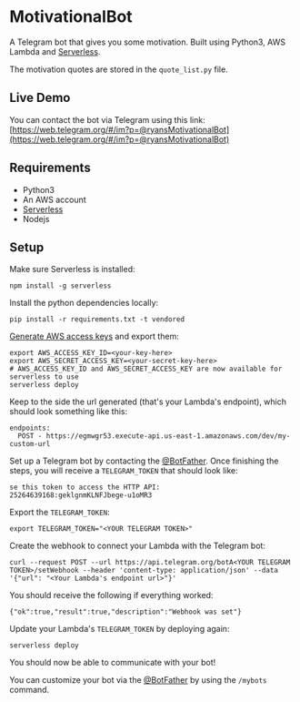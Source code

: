 # MotivationalBot
A Telegram bot that gives you some motivation.
Built using Python3, AWS Lambda and [Serverless](https://serverless.com/).

The motivation quotes are stored in the `quote_list.py` file.

## Live Demo

You can contact the bot via Telegram using this link:
[https://web.telegram.org/#/im?p=@ryansMotivationalBot](https://web.telegram.org/#/im?p=@ryansMotivationalBot)


## Requirements

- Python3
- An AWS account
- [Serverless](https://serverless.com/)
- Nodejs

## Setup

Make sure Serverless is installed:
```
npm install -g serverless
```

Install the python dependencies locally:
```
pip install -r requirements.txt -t vendored
```

[Generate AWS access keys](https://serverless.com/framework/docs/providers/aws/guide/credentials/) and export them:
```
export AWS_ACCESS_KEY_ID=<your-key-here>
export AWS_SECRET_ACCESS_KEY=<your-secret-key-here>
# AWS_ACCESS_KEY_ID and AWS_SECRET_ACCESS_KEY are now available for serverless to use
serverless deploy
```

Keep to the side the url generated (that's your Lambda's endpoint), which should look something like this:
```
endpoints:
  POST - https://egmwgr53.execute-api.us-east-1.amazonaws.com/dev/my-custom-url
```

Set up a Telegram bot by contacting the [@BotFather](https://web.telegram.org/#/im?p=@BotFather).
Once finishing the steps, you will receive a `TELEGRAM_TOKEN` that should look like:
```
se this token to access the HTTP API:
25264639168:geklgnmKLNFJbege-u1oMR3
```

Export the `TELEGRAM_TOKEN`:
```
export TELEGRAM_TOKEN="<YOUR TELEGRAM TOKEN>"
```

Create the webhook to connect your Lambda with the Telegram bot:
```
curl --request POST --url https://api.telegram.org/botA<YOUR TELEGRAM TOKEN>/setWebhook --header 'content-type: application/json' --data '{"url": "<Your Lambda's endpoint url>"}'
```

You should receive the following if everything worked:
```
{"ok":true,"result":true,"description":"Webhook was set"}
```

Update your Lambda's `TELEGRAM_TOKEN` by deploying again:
```
serverless deploy
```

You should now be able to communicate with your bot!

You can customize your bot via the [@BotFather](https://web.telegram.org/#/im?p=@BotFather) by using the `/mybots` command.
